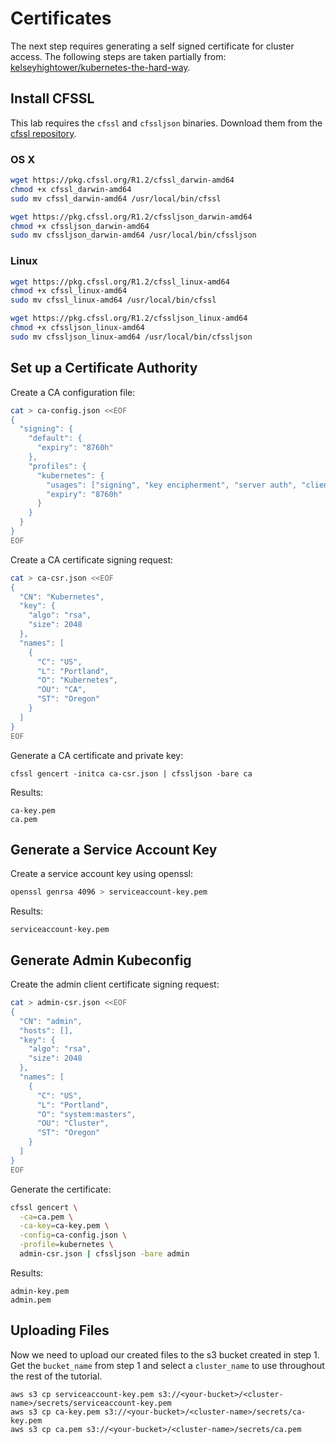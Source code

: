 # Certificates

The next step requires generating a self signed certificate for cluster access. The following steps are taken partially from: [kelseyhightower/kubernetes-the-hard-way](https://github.com/kelseyhightower/kubernetes-the-hard-way/blob/master/docs/02-certificate-authority.md).

## Install CFSSL

This lab requires the `cfssl` and `cfssljson` binaries. Download them from the [cfssl repository](https://pkg.cfssl.org).

### OS X

```bash
wget https://pkg.cfssl.org/R1.2/cfssl_darwin-amd64
chmod +x cfssl_darwin-amd64
sudo mv cfssl_darwin-amd64 /usr/local/bin/cfssl
```

```bash
wget https://pkg.cfssl.org/R1.2/cfssljson_darwin-amd64
chmod +x cfssljson_darwin-amd64
sudo mv cfssljson_darwin-amd64 /usr/local/bin/cfssljson
```

### Linux

```bash
wget https://pkg.cfssl.org/R1.2/cfssl_linux-amd64
chmod +x cfssl_linux-amd64
sudo mv cfssl_linux-amd64 /usr/local/bin/cfssl
```

```bash
wget https://pkg.cfssl.org/R1.2/cfssljson_linux-amd64
chmod +x cfssljson_linux-amd64
sudo mv cfssljson_linux-amd64 /usr/local/bin/cfssljson
```

## Set up a Certificate Authority

Create a CA configuration file:

```bash
cat > ca-config.json <<EOF
{
  "signing": {
    "default": {
      "expiry": "8760h"
    },
    "profiles": {
      "kubernetes": {
        "usages": ["signing", "key encipherment", "server auth", "client auth"],
        "expiry": "8760h"
      }
    }
  }
}
EOF
```

Create a CA certificate signing request:


```bash
cat > ca-csr.json <<EOF
{
  "CN": "Kubernetes",
  "key": {
    "algo": "rsa",
    "size": 2048
  },
  "names": [
    {
      "C": "US",
      "L": "Portland",
      "O": "Kubernetes",
      "OU": "CA",
      "ST": "Oregon"
    }
  ]
}
EOF
```

Generate a CA certificate and private key:

```
cfssl gencert -initca ca-csr.json | cfssljson -bare ca
```

Results:

```
ca-key.pem
ca.pem
```

## Generate a Service Account Key

Create a service account key using openssl:

```bash
openssl genrsa 4096 > serviceaccount-key.pem
```

Results:

```
serviceaccount-key.pem
```

## Generate Admin Kubeconfig

Create the admin client certificate signing request:

```bash
cat > admin-csr.json <<EOF
{
  "CN": "admin",
  "hosts": [],
  "key": {
    "algo": "rsa",
    "size": 2048
  },
  "names": [
    {
      "C": "US",
      "L": "Portland",
      "O": "system:masters",
      "OU": "Cluster",
      "ST": "Oregon"
    }
  ]
}
EOF
```

Generate the certificate:

```bash
cfssl gencert \
  -ca=ca.pem \
  -ca-key=ca-key.pem \
  -config=ca-config.json \
  -profile=kubernetes \
  admin-csr.json | cfssljson -bare admin
```

Results:

```
admin-key.pem
admin.pem
```

## Uploading Files

Now we need to upload our created files to the s3 bucket created in step 1. Get the `bucket_name` from step 1 and select a `cluster_name` to use throughout the rest of the tutorial.

```
aws s3 cp serviceaccount-key.pem s3://<your-bucket>/<cluster-name>/secrets/serviceaccount-key.pem
aws s3 cp ca-key.pem s3://<your-bucket>/<cluster-name>/secrets/ca-key.pem
aws s3 cp ca.pem s3://<your-bucket>/<cluster-name>/secrets/ca.pem
```
